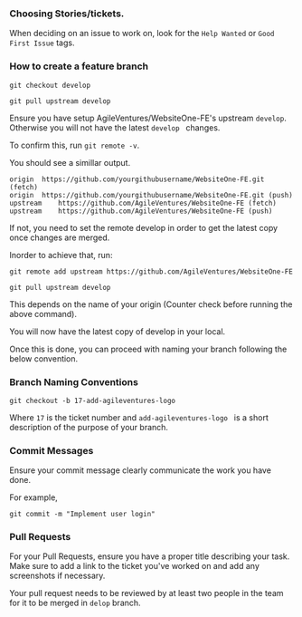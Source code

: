 ### Choosing Stories/tickets.

When deciding on an issue to work on, look for the  `Help Wanted` or `Good First Issue` tags.

### How to create a feature branch

```
git checkout develop
```
``` 
git pull upstream develop
```

Ensure you have setup AgileVentures/WebsiteOne-FE's upstream  `develop`.  Otherwise you will not have the latest `develop ` changes.

To confirm this, run ```git remote -v```.

You should see a simillar output.

```
origin  https://github.com/yourgithubusername/WebsiteOne-FE.git (fetch)
origin  https://github.com/yourgithubusername/WebsiteOne-FE.git (push)
upstream    https://github.com/AgileVentures/WebsiteOne-FE (fetch)
upstream    https://github.com/AgileVentures/WebsiteOne-FE (push)
```

If not, you need to set the remote develop in order to get the latest copy once changes are merged.

Inorder to achieve that, run:

```
git remote add upstream https://github.com/AgileVentures/WebsiteOne-FE
```

```
git pull upstream develop
```

This depends on the name of your origin (Counter check before running the above command).

You will now have the latest copy of develop in your local.


Once this is done, you can proceed with naming your branch following the below convention.

### Branch Naming Conventions

``` 
git checkout -b 17-add-agileventures-logo
```


Where `17` is the ticket number and `add-agileventures-logo ` is a short description of the purpose of your branch.

### Commit Messages

Ensure your commit message clearly communicate the work you have done.

For example,
```
git commit -m "Implement user login"
```

### Pull Requests

For your Pull Requests, ensure you have a proper title describing your task.
Make sure to add a link to the ticket you've worked on and add any screenshots if necessary.


Your pull request needs to be reviewed by at least two people in the team for it to be merged in `delop` branch.